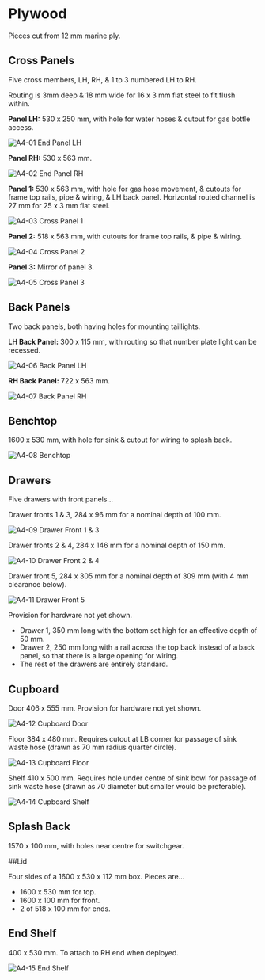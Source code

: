 # Plywood

Pieces cut from 12 mm marine ply.

## Cross Panels

Five cross members, LH, RH, & 1 to 3 numbered LH to RH.

Routing is 3mm deep & 18 mm wide for 16 x 3 mm flat steel to fit flush within.

**Panel LH:** 530 x 250 mm, with hole for water hoses & cutout for gas bottle access.

![A4-01 End Panel LH](Plywood/A4-01-End-Panel-LH.png)

**Panel RH:** 530 x 563 mm.

![A4-02 End Panel RH](Plywood/A4-02-End-Panel-RH.png)

**Panel 1:** 530 x 563 mm, with hole for gas hose movement, & cutouts for frame top rails, pipe & wiring, & LH back panel. Horizontal routed channel is 27 mm for 25 x 3 mm flat steel.

![A4-03 Cross Panel 1](Plywood/A4-03-Cross-Panel-1.png)

**Panel 2:** 518 x 563 mm, with cutouts for frame top rails, & pipe & wiring.

![A4-04 Cross Panel 2](Plywood/A4-04-Cross-Panel-2.png)

**Panel 3:** Mirror of panel 3.

![A4-05 Cross Panel 3](Plywood/A4-05-Cross-Panel-3.png)

## Back Panels

Two back panels, both having holes for mounting taillights.

**LH Back Panel:** 300 x 115 mm, with routing so that number plate light can be recessed.

![A4-06 Back Panel LH](Plywood/A4-06-Back-Panel-LH.png)

**RH Back Panel:** 722 x 563 mm.

![A4-07 Back Panel RH](Plywood/A4-07-Back-Panel-RH.png)

## Benchtop

1600 x 530 mm, with hole for sink & cutout for wiring to splash back.

![A4-08 Benchtop](Plywood/A4-08-Benchtop.png)

## Drawers

Five drawers with front panels…

Drawer fronts 1 & 3, 284 x 96 mm for a nominal depth of 100 mm.

![A4-09 Drawer Front 1 & 3](Plywood/A4-09-Drawer-Front-1-&-3.png)

Drawer fronts 2 & 4, 284 x 146 mm for a nominal depth of 150 mm.

![A4-10 Drawer Front 2 & 4](Plywood/A4-10-Drawer-Front-2-&-4.png)

Drawer front 5, 284 x 305 mm for a nominal depth of 309 mm (with 4 mm clearance below).

![A4-11 Drawer Front 5](Plywood/A4-11-Drawer-Front-5.png)

Provision for hardware not yet shown.

* Drawer 1, 350 mm long with the bottom set high for an effective depth of 50 mm.
* Drawer 2, 250 mm long with a rail across the top back instead of a back panel, so that there is a large opening for wiring.
* The rest of the drawers are entirely standard.

## Cupboard

Door 406 x 555 mm. Provision for hardware not yet shown.

![A4-12 Cupboard Door](Plywood/A4-12-Cupboard-Door.png)

Floor 384 x 480 mm. Requires cutout at LB corner for passage of sink waste hose (drawn as 70 mm radius quarter circle).

![A4-13 Cupboard Floor](Plywood/A4-13-Cupboard-Floor.png)

Shelf 410 x 500 mm. Requires hole under centre of sink bowl for passage of sink waste hose (drawn as 70 diameter but smaller would be preferable).

![A4-14 Cupboard Shelf](Plywood/A4-14-Cupboard-Shelf.png)

## Splash Back

1570 x 100 mm, with holes near centre for switchgear.

##Lid

Four sides of a 1600 x 530 x 112 mm box.
Pieces are…

* 1600 x 530 mm for top.
* 1600 x 100 mm for front.
* 2 of 518 x 100 mm for ends.

## End Shelf

400 x 530 mm. To attach to RH end when deployed.

![A4-15 End Shelf](Plywood/A4-15-End-Shelf.png)
